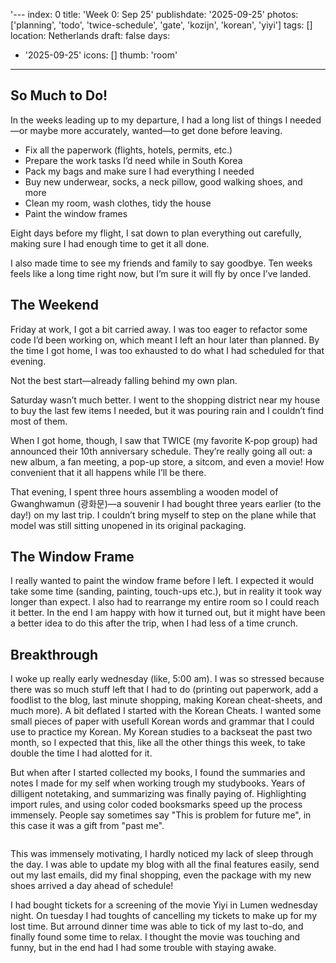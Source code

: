 '---
index: 0
title: 'Week 0: Sep 25'
publishdate: '2025-09-25'
photos: ['planning', 'todo', 'twice-schedule', 'gate', 'kozijn', 'korean', 'yiyi']
tags: []
location: Netherlands
draft: false
days:
  - '2025-09-25'
icons: []
thumb: 'room'
---
## So Much to Do!

In the weeks leading up to my departure, I had a long list of things I needed—or maybe more accurately, wanted—to get done before leaving.

- Fix all the paperwork (flights, hotels, permits, etc.)
- Prepare the work tasks I’d need while in South Korea
- Pack my bags and make sure I had everything I needed
- Buy new underwear, socks, a neck pillow, good walking shoes, and more
- Clean my room, wash clothes, tidy the house
- Paint the window frames

Eight days before my flight, I sat down to plan everything out carefully, making sure I had enough time to get it all done.

I also made time to see my friends and family to say goodbye. Ten weeks feels like a long time right now, but I’m sure it will fly by once I’ve landed.

## The Weekend

Friday at work, I got a bit carried away. I was too eager to refactor some code I’d been working on, which meant I left an hour later than planned. By the time I got home, I was too exhausted to do what I had scheduled for that evening.

Not the best start—already falling behind my own plan.

Saturday wasn’t much better. I went to the shopping district near my house to buy the last few items I needed, but it was pouring rain and I couldn’t find most of them.

When I got home, though, I saw that TWICE (my favorite K-pop group) had announced their 10th anniversary schedule. They’re really going all out: a new album, a fan meeting, a pop-up store, a sitcom, and even a movie! How convenient that it all happens while I’ll be there.

That evening, I spent three hours assembling a wooden model of Gwanghwamun (광화문)—a souvenir I had bought three years earlier (to the day!) on my last trip. I couldn’t bring myself to step on the plane while that model was still sitting unopened in its original packaging.

## The Window Frame
I really wanted to paint the window frame before I left. I expected it would take some time (sanding, painting, touch-ups etc.), but in reality it took way longer than expect. I also had to rearrange my entire room so I could reach it better. In the end I am happy with how it turned out, but it might have been a better idea to do this after the trip, when I had less of a time crunch. 

## Breakthrough
I woke up really early wednesday (like, 5:00 am). I was so stressed because there was so much stuff left that I had to do (printing out paperwork, add a foodlist to the blog, last minute shopping, making Korean cheat-sheets, and much more). A bit deflated I started with the Korean Cheats. I wanted some small pieces of paper with usefull Korean words and grammar that I could use to practice my Korean. My Korean studies to a backseat the past two month, so I expected that this, like all the other things this week, to take double the time I had alotted for it. 

But when after I started collected my books, I found the summaries and notes I made for my self when working trough my studybooks. Years of dilligent notetaking, and summarizing was finally paying of. Highlighting import rules, and using color coded booksmarks speed up the process immensely. People say sometimes say "This is problem for future me", in this case it was a gift from "past me". 

<Img korean>

This was immensely motivating, I hardly noticed my lack of sleep through the day. I was able to update my blog with all the final features easily, send out my last emails, did my final shopping, even the package with my new shoes arrived a day ahead of schedule! 

I had bought tickets for a screening of the movie Yiyi in Lumen wednesday night. On tuesday I had toughts of cancelling my tickets to make up for my lost time. But arround dinner time was able to tick of my last to-do, and finally found some time to relax. I thought the movie was touching and funny, but in the end had I had some trouble with staying awake. 

